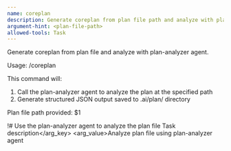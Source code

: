 ```yaml
---
name: coreplan
description: Generate coreplan from plan file path and analyze with plan-analyzer agent
argument-hint: <plan-file-path>
allowed-tools: Task
---
```


Generate coreplan from plan file and analyze with plan-analyzer agent.

Usage: /coreplan <path-to-plan-file>

This command will:
1. Call the plan-analyzer agent to analyze the plan at the specified path
2. Generate structured JSON output saved to .ai/plan/ directory

Plan file path provided: $1

!# Use the plan-analyzer agent to analyze the plan file
Task
description</arg_key>
<arg_value>Analyze plan file using plan-analyzer agent